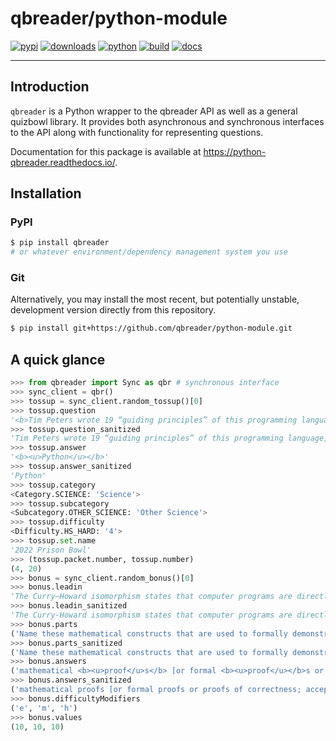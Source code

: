 # qbreader/python-module

[![pypi](https://img.shields.io/pypi/v/qbreader?logo=pypi&logoColor=f0f0f0)](https://pypi.org/project/qbreader/)
[![downloads](https://img.shields.io/pypi/dm/qbreader?logo=pypi&logoColor=f0f0f0)](https://pypi.org/project/qbreader/)
[![python](https://img.shields.io/pypi/pyversions/qbreader?logo=python&logoColor=f0f0f0)](https://pypi.org/project/qbreader/)
[![build](https://img.shields.io/github/actions/workflow/status/qbreader/python-module/test.yml?logo=github&logoColor=f0f0f0)](https://github.com/qbreader/python-module/actions/workflows/test.yml)
[![docs](https://readthedocs.org/projects/python-qbreader/badge/?version=latest)](https://python-qbreader.readthedocs.io/en/latest/?badge=latest)

---

## Introduction

`qbreader` is a Python wrapper to the qbreader API as well as a general quizbowl library. It provides
both asynchronous and synchronous interfaces to the API along with functionality for representing questions.

Documentation for this package is available at <https://python-qbreader.readthedocs.io/>.

## Installation

### PyPI

```sh
$ pip install qbreader
# or whatever environment/dependency management system you use
```

### Git

Alternatively, you may install the most recent, but potentially unstable, development version directly from this repository.

```sh
$ pip install git+https://github.com/qbreader/python-module.git
```

## A quick glance

```py
>>> from qbreader import Sync as qbr # synchronous interface
>>> sync_client = qbr()
>>> tossup = sync_client.random_tossup()[0]
>>> tossup.question
'<b>Tim Peters wrote 19 “guiding principles” of this programming language, which include the maxim “Complex is better than complicated.” The “pandas” library was written for this language. Unicode string values had to be defined with a “u” in version 2 of this language. Libraries in this language include Tkinter, Tensorflow, (*)</b> NumPy (“numb pie”) and SciPy (“sigh pie”). The framework Django was written in this language. This language uses “duck typing.” Variables in this language are often named “spam” and “eggs.” Guido van Rossum invented, for 10 points, what programming language named for a British comedy troupe?'
>>> tossup.question_sanitized
'Tim Peters wrote 19 “guiding principles” of this programming language, which include the maxim “Complex is better than complicated.” The “pandas” library was written for this language. Unicode string values had to be defined with a “u” in version 2 of this language. Libraries in this language include Tkinter, Tensorflow, (*) NumPy (“numb pie”) and SciPy (“sigh pie”). The framework Django was written in this language. This language uses “duck typing.” Variables in this language are often named “spam” and “eggs.” Guido van Rossum invented, for 10 points, what programming language named for a British comedy troupe?'
>>> tossup.answer
'<b><u>Python</u></b>'
>>> tossup.answer_sanitized
'Python'
>>> tossup.category
<Category.SCIENCE: 'Science'>
>>> tossup.subcategory
<Subcategory.OTHER_SCIENCE: 'Other Science'>
>>> tossup.difficulty
<Difficulty.HS_HARD: '4'>
>>> tossup.set.name
'2022 Prison Bowl'
>>> (tossup.packet.number, tossup.number)
(4, 20)
>>> bonus = sync_client.random_bonus()[0]
>>> bonus.leadin
'The Curry–Howard isomorphism states that computer programs are directly equivalent to these mathematical constructs, which can be automated using the languages Lean or Rocq (“rock”). For 10 points each:'
>>> bonus.leadin_sanitized
'The Curry-Howard isomorphism states that computer programs are directly equivalent to these mathematical constructs, which can be automated using the languages Lean or Rocq ("rock"). For 10 points each:'
>>> bonus.parts
('Name these mathematical constructs that are used to formally demonstrate the truth of a mathematical statement.', 'According to the Curry–Howard isomorphism, these programming concepts correspond to individual propositions of a proof. One method of “inferring” these things in programming languages like Python is named for the duck test.', 'Haskell Curry also lends his name to “currying,” a common tool in functional programming languages that transforms a function into a sequence of functions each with a smaller value for this property. A description is acceptable.')
>>> bonus.parts_sanitized
('Name these mathematical constructs that are used to formally demonstrate the truth of a mathematical statement.', 'According to the Curry-Howard isomorphism, these programming concepts correspond to individual propositions of a proof. One method of "inferring" these things in programming languages like Python is named for the duck test.', 'Haskell Curry also lends his name to "currying," a common tool in functional programming languages that transforms a function into a sequence of functions each with a smaller value for this property. A description is acceptable.')
>>> bonus.answers
('mathematical <b><u>proof</u>s</b> [or formal <b><u>proof</u></b>s or <b><u>proof</u></b>s of correctness; accept <b><u>proof</u></b> assistant or theorem <b><u>prover</u></b> or Rocq <b><u>prover</u></b>]', 'data <b><u>type</u></b>s [accept <b><u>type</u></b> inference or duck <b><u>typing</u></b>]', '<b><u>arity</u></b> [accept descriptions of the <b><u>number of argument</u></b>s or the <b><u>number of parameter</u></b>s or the <b><u>number of</u> <u>input</u></b>s of a function]')
>>> bonus.answers_sanitized
('mathematical proofs [or formal proofs or proofs of correctness; accept proof assistant or theorem prover or Rocq prover]', 'data types [accept type inference or duck typing]', 'arity [accept descriptions of the number of arguments or the number of parameters or the number of inputs of a function]')
>>> bonus.difficultyModifiers
('e', 'm', 'h')
>>> bonus.values
(10, 10, 10)
```

